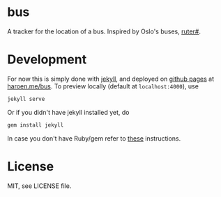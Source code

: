 # bus

A tracker for the location of a bus. Inspired by Oslo's buses, [ruter#](https://ruter.no).

# Development

For now this is simply done with [jekyll](http://jekyllrb.com), and deployed on [github pages](https://pages.github.com) at [haroen.me/bus](https://haroen.me/bus). To preview locally (default at `localhost:4000`), use

```sh
jekyll serve
```

Or if you didn't have jekyll installed yet, do

```sh
gem install jekyll
```

In case you don't have Ruby/gem refer to [these](http://guides.rubygems.org/rubygems-basics/) instructions.

# License

MIT, see LICENSE file.
